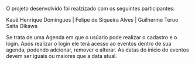 O projeto desenvolvido foi realzizado com os seguintes participantes:

Kauê Henrique Domingues |
Felipe de Siqueira Alves |
Guilherme Teruo Saita Oikawa

Se trata de uma Agenda em que o usúario pode realizar o cadastro e o login. Após realizar o login ele terá acesso ao eventos dentro de sua agenda, podendo adcionar, remover e alterar. As datas do inicio do eventos devem ser iguais ou maiores que a data atual.

